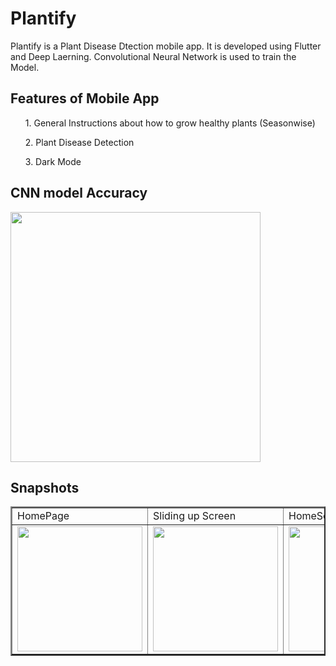 # Plantify

Plantify is a Plant Disease Dtection mobile app. It is developed using Flutter and Deep Laerning. Convolutional Neural Network is used to train the Model.

## Features of Mobile App
<ul> 1. General Instructions about how to grow healthy plants (Seasonwise)</ul>
<ul> 2. Plant Disease Detection </ul>
<ul> 3. Dark Mode</ul>

## CNN model Accuracy

<img src="https://user-images.githubusercontent.com/58872762/115699938-ccfb5a00-a383-11eb-80b0-a84a47a9b8c6.PNG" width=400>

## Snapshots

<table border=2>
  <tr>
    <td>HomePage</td>
    <td>Sliding up Screen</td>
    <td>HomeScreen</td>
    <td>Disease Detection Screen</td>
    <td>Disease Detection Screen</td>
  </tr>
  <tr>
    <td><img src="https://user-images.githubusercontent.com/58872762/115699316-2e6ef900-a383-11eb-9785-09f1fd792bb7.png" width=200></td>
    <td><img src="https://user-images.githubusercontent.com/58872762/115699334-3169e980-a383-11eb-8756-90e68d2b47e0.png" width=200></td>
    <td><img src="https://user-images.githubusercontent.com/58872762/115699368-3890f780-a383-11eb-8a62-5351d061c135.png" width=200></td>
    <td><img src="https://user-images.githubusercontent.com/58872762/115699458-4b0b3100-a383-11eb-81d4-a69be5bafdba.png" width=200></td>
    <td><img src="https://user-images.githubusercontent.com/58872762/115699465-4e9eb800-a383-11eb-994d-2c2803ab300a.png" width=200></td>
  </tr>
 </table>
